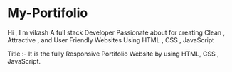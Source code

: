 # My-Portifolio
Hi , I m vikash 
A full stack Developer Passionate about for creating Clean , Attractive , and User Friendly Websites Using HTML , CSS , JavaScript

Title :- It is the fully Responsive Portifolio Website by using HTML, CSS , JavaScript.

